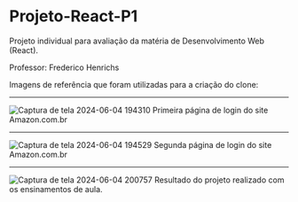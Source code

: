 # Projeto-React-P1

Projeto individual para avaliação da matéria de Desenvolvimento Web (React). 

Professor: Frederico Henrichs

Imagens de referência que foram utilizadas para a criação do clone:

_____________________________________________________________________________________________________________________________________________

![Captura de tela 2024-06-04 194310](https://github.com/madugoees/Projeto-React-P1/assets/162380836/cd4f10f5-09aa-4422-ab71-a54bf1eaadcb)
Primeira página de login do site Amazon.com.br

_____________________________________________________________________________________________________________________________________________

![Captura de tela 2024-06-04 194529](https://github.com/madugoees/Projeto-React-P1/assets/162380836/be51cb8a-56c3-4c0c-8e7c-46ae4b963f17)
Segunda página de login do site Amazon.com.br

_____________________________________________________________________________________________________________________________________________

![Captura de tela 2024-06-04 200757](https://github.com/madugoees/Projeto-React-P1/assets/162380836/a29becba-042b-4517-933e-1567582ad845)
Resultado do projeto realizado com os ensinamentos de aula.

